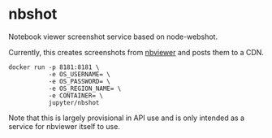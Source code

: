 nbshot
======

Notebook viewer screenshot service based on node-webshot.

Currently, this creates screenshots from [nbviewer](http://nbviewer.ipython.org) and posts them to a CDN.

```
docker run -p 8181:8181 \
           -e OS_USERNAME= \
           -e OS_PASSWORD= \
           -e OS_REGION_NAME= \
           -e CONTAINER= \
           jupyter/nbshot
```

Note that this is largely provisional in API use and is only intended as a service for nbviewer itself to use.
